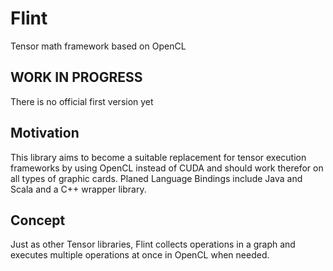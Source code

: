 # Flint
Tensor math framework based on OpenCL

## WORK IN PROGRESS ##
There is no official first version yet

## Motivation ##
This library aims to become a suitable replacement for tensor execution frameworks by using OpenCL instead of CUDA and should
work therefor on all types of graphic cards.
Planed Language Bindings include Java and Scala and a C++ wrapper library.

## Concept ##
Just as other Tensor libraries, Flint collects operations in a graph and executes multiple operations at once in OpenCL when needed. 
